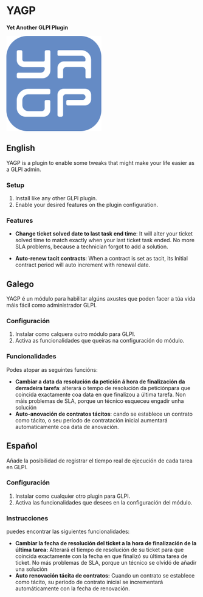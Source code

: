 # YAGP

**Yet Another GLPI Plugin**

<img src="https://raw.githubusercontent.com/ticgal/yagp/multimedia/yagp.png" alt="ActualTime Logo" height="250px" width="250px" class="js-lazy-loaded">

## English
YAGP is a plugin to enable some tweaks that might make your life easier as a GLPI admin.
### Setup
1. Install like any other GLPI plugin.
2. Enable your desired features on the plugin configuration.

### Features

- **Change ticket solved date to last task end time**: It will alter your ticket solved time to match exactly when your last ticket task ended. No more SLA problems, because a technician forgot to add a solution.

- **Auto-renew tacit contracts**: When a contract is set as tacit, its Initial contract period will auto increment with renewal date.

  

## Galego

YAGP é un módulo para habilitar algúns axustes que poden facer a túa vida máis fácil como administrador GLPI.

### Configuración

1. Instalar como calquera outro módulo para GLPI.
2. Activa as funcionalidades que queiras na configuración do módulo.

### Funcionalidades

Podes atopar as seguintes funcións:

- **Cambiar a data da resolución da petición á hora de finalización da derradeira tarefa**: alterará o tempo de resolución da peticiónpara que coincida exactamente coa data en que finalizou a última tarefa. Non máis problemas de SLA, porque un técnico esqueceu engadir unha solución
- **Auto-anovación de contratos tácitos**: cando se establece un contrato como tácito, o seu período de contratación inicial aumentará automaticamente coa data de anovación.

## Español
Añade la posibilidad de registrar el tiempo real de ejecución de cada tarea en GLPI.
### Configuración
1. Instalar como cualquier otro plugin para GLPI. 
2. Activa las funcionalidades que desees en la configuración del módulo.

### Instrucciones
puedes encontrar las siguientes funcionalidades:

- **Cambiar la fecha de resolución del ticket a la hora de finalización de la última tarea:** Alterará el tiempo de resolución de su ticket para que coincida exactamente con la fecha en que finalizó su última tarea de ticket. No más problemas de SLA, porque un técnico se olvidó de añadir una solución
- **Auto renovación tácita de contratos:** Cuando un contrato se establece como tácito, su período de contrato inicial se incrementará automáticamente con la fecha de renovación.
